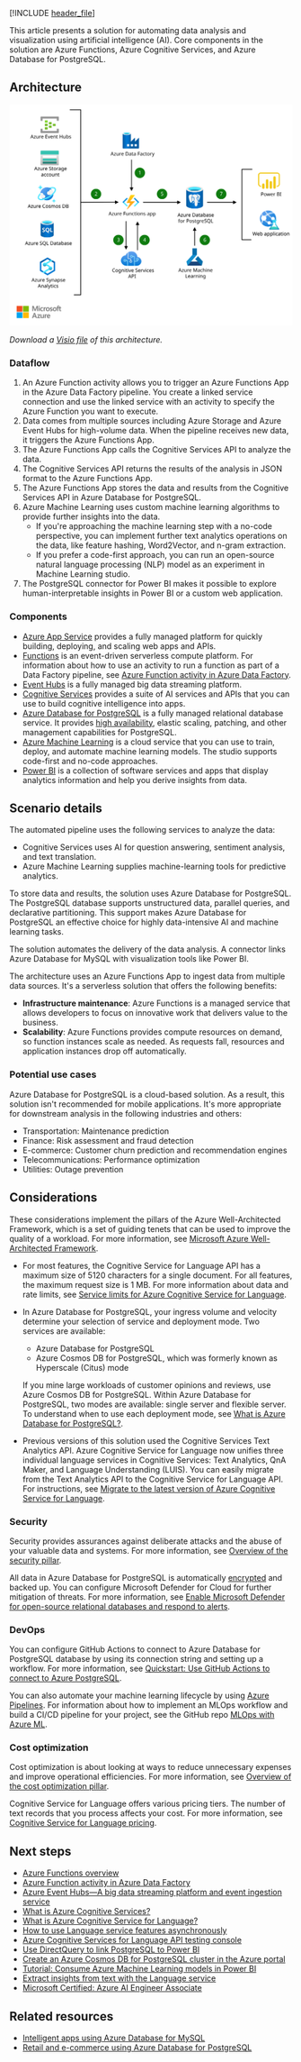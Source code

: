 [!INCLUDE [header_file](../../../includes/sol-idea-header.md)]

This article presents a solution for automating data analysis and visualization using artificial intelligence (AI). Core components in the solution are Azure Functions, Azure Cognitive Services, and Azure Database for PostgreSQL.

## Architecture

![Diagram that shows the dataflow of an intelligent application using Azure Database for PostgreSQL.](_images/intelligent-apps-using-azure-database-for-postgresql.svg)

*Download a [Visio file](https://arch-center.azureedge.net/intelligent-apps-azure-database-for-postgresql.vsdx) of this architecture.*

### Dataflow

1. An Azure Function activity allows you to trigger an Azure Functions App in the Azure Data Factory pipeline. You create a linked service connection and use the linked service with an activity to specify the Azure Function you want to execute.
1. Data comes from multiple sources including Azure Storage and Azure Event Hubs for high-volume data. When the pipeline receives new data, it triggers the Azure Functions App.
1. The Azure Functions App calls the Cognitive Services API to analyze the data.
1. The Cognitive Services API returns the results of the analysis in JSON format to the Azure Functions App.
1. The Azure Functions App stores the data and results from the Cognitive Services API in Azure Database for PostgreSQL.
1. Azure Machine Learning uses custom machine learning algorithms to provide further insights into the data.
   - If you're approaching the machine learning step with a no-code perspective, you can implement further text analytics operations on the data, like feature hashing, Word2Vector, and n-gram extraction.
   - If you prefer a code-first approach, you can run an open-source natural language processing (NLP) model as an experiment in Machine Learning studio.
1. The PostgreSQL connector for Power BI makes it possible to explore human-interpretable insights in Power BI or a custom web application.

### Components

- [Azure App Service](https://azure.microsoft.com/services/app-service) provides a fully managed platform for quickly building, deploying, and scaling web apps and APIs.
- [Functions](https://azure.microsoft.com/services/functions) is an event-driven serverless compute platform. For information about how to use an activity to run a function as part of a Data Factory pipeline, see [Azure Function activity in Azure Data Factory](/azure/data-factory/control-flow-azure-function-activity).
- [Event Hubs](https://azure.microsoft.com/services/event-hubs) is a fully managed big data streaming platform.
- [Cognitive Services](https://azure.microsoft.com/services/cognitive-services) provides a suite of AI services and APIs that you can use to build cognitive intelligence into apps.
- [Azure Database for PostgreSQL](https://azure.microsoft.com/services/postgresql) is a fully managed relational database service. It provides [high availability](https://azure.microsoft.com/support/legal/sla/postgresql/v1_1), elastic scaling, patching, and other management capabilities for PostgreSQL.
- [Azure Machine Learning](https://azure.microsoft.com/products/machine-learning/#faq) is a cloud service that you can use to train, deploy, and automate machine learning models. The studio supports code-first and no-code approaches.
- [Power BI](https://powerbi.microsoft.com) is a collection of software services and apps that display analytics information and help you derive insights from data.

## Scenario details

The automated pipeline uses the following services to analyze the data:

- Cognitive Services uses AI for question answering, sentiment analysis, and text translation.
- Azure Machine Learning supplies machine-learning tools for predictive analytics.

To store data and results, the solution uses Azure Database for PostgreSQL. The PostgreSQL database supports unstructured data, parallel queries, and declarative partitioning. This support makes Azure Database for PostgreSQL an effective choice for highly data-intensive AI and machine learning tasks.

The solution automates the delivery of the data analysis. A connector links Azure Database for MySQL with visualization tools like Power BI.

The architecture uses an Azure Functions App to ingest data from multiple data sources. It's a serverless solution that offers the following benefits:

- **Infrastructure maintenance**: Azure Functions is a managed service that allows developers to focus on innovative work that delivers value to the business.
- **Scalability**: Azure Functions provides compute resources on demand, so function instances scale as needed. As requests fall, resources and application instances drop off automatically.

### Potential use cases

Azure Database for PostgreSQL is a cloud-based solution. As a result, this solution isn't recommended for mobile applications. It's more appropriate for downstream analysis in the following industries and others:

- Transportation: Maintenance prediction
- Finance: Risk assessment and fraud detection
- E-commerce: Customer churn prediction and recommendation engines
- Telecommunications: Performance optimization
- Utilities: Outage prevention

## Considerations

These considerations implement the pillars of the Azure Well-Architected Framework, which is a set of guiding tenets that can be used to improve the quality of a workload. For more information, see [Microsoft Azure Well-Architected Framework](/azure/architecture/framework).

- For most features, the Cognitive Service for Language API has a maximum size of 5120 characters for a single document. For all features, the maximum request size is 1 MB. For more information about data and rate limits, see [Service limits for Azure Cognitive Service for Language](/azure/cognitive-services/language-service/concepts/data-limits#maximum-characters-per-document).

- In Azure Database for PostgreSQL, your ingress volume and velocity determine your selection of service and deployment mode. Two services are available:
  - Azure Database for PostgreSQL
  - Azure Cosmos DB for PostgreSQL, which was formerly known as Hyperscale (Citus) mode

  If you mine large workloads of customer opinions and reviews, use Azure Cosmos DB for PostgreSQL. Within Azure Database for PostgreSQL, two modes are available: single server and flexible server. To understand when to use each deployment mode, see [What is Azure Database for PostgreSQL?](/training/modules/intro-to-postgres/2-what-is-azure-database-postgresql).

- Previous versions of this solution used the Cognitive Services Text Analytics API. Azure Cognitive Service for Language now unifies three individual language services in Cognitive Services: Text Analytics, QnA Maker, and Language Understanding (LUIS). You can easily migrate from the Text Analytics API to the Cognitive Service for Language API. For instructions, see [Migrate to the latest version of Azure Cognitive Service for Language](/azure/cognitive-services/language-service/concepts/migrate-language-service-latest).

### Security

Security provides assurances against deliberate attacks and the abuse of your valuable data and systems. For more information, see [Overview of the security pillar](/azure/architecture/framework/security/overview).

All data in Azure Database for PostgreSQL is automatically [encrypted](/azure/postgresql/concepts-data-encryption-postgresql) and backed up. You can configure Microsoft Defender for Cloud for further mitigation of threats. For more information, see [Enable Microsoft Defender for open-source relational databases and respond to alerts](/azure/defender-for-cloud/defender-for-databases-usage).

### DevOps

You can configure GitHub Actions to connect to Azure Database for PostgreSQL database by using its connection string and setting up a workflow. For more information, see [Quickstart: Use GitHub Actions to connect to Azure PostgreSQL](/azure/postgresql/how-to-deploy-github-action).

You can also automate your machine learning lifecycle by using [Azure Pipelines](/azure/devops/pipelines/targets/azure-machine-learning). For information about how to implement an MLOps workflow and build a CI/CD pipeline for your project, see the GitHub repo [MLOps with Azure ML](https://github.com/Microsoft/MLOpsPython).

### Cost optimization

Cost optimization is about looking at ways to reduce unnecessary expenses and improve operational efficiencies. For more information, see [Overview of the cost optimization pillar](/azure/architecture/framework/cost/overview).

Cognitive Service for Language offers various pricing tiers. The number of text records that you process affects your cost. For more information, see [Cognitive Service for Language pricing](https://azure.microsoft.com/pricing/details/cognitive-services/language-service).

## Next steps

- [Azure Functions overview](/azure/azure-functions/functions-overview)
- [Azure Function activity in Azure Data Factory](/azure/data-factory/control-flow-azure-function-activity)
- [Azure Event Hubs—A big data streaming platform and event ingestion service](/azure/event-hubs/event-hubs-about)
- [What is Azure Cognitive Services?](/azure/cognitive-services/what-are-cognitive-services)
- [What is Azure Cognitive Service for Language?](/azure/cognitive-services/language-service/overview)
- [How to use Language service features asynchronously](/azure/cognitive-services/language-service/concepts/use-asynchronously)
- [Azure Cognitive Services for Language API testing console](https://westus.dev.cognitive.microsoft.com/docs/services/Language-2022-05-01/operations/ConversationAnalysis_AnalyzeConversations)
- [Use DirectQuery to link PostgreSQL to Power BI](/power-bi/connect-data/desktop-directquery-about)
- [Create an Azure Cosmos DB for PostgreSQL cluster in the Azure portal](/azure/cosmos-db/postgresql/quickstart-create-portal?tabs=direct)
- [Tutorial: Consume Azure Machine Learning models in Power BI](/power-bi/connect-data/service-aml-integrate)
- [Extract insights from text with the Language service](/training/modules/extract-insights-text-with-text-analytics-service)
- [Microsoft Certified: Azure AI Engineer Associate](/certifications/azure-ai-engineer)

## Related resources

- [Intelligent apps using Azure Database for MySQL](./intelligent-apps-using-azure-database-for-mysql.yml)
- [Retail and e-commerce using Azure Database for PostgreSQL](../../solution-ideas/articles/retail-and-ecommerce-using-azure-database-for-postgresql.yml)
